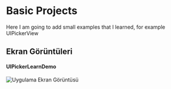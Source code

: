 
# Basic Projects

Here I am going to add small examples that I learned, for example UIPickerView






## Ekran Görüntüleri

#### UIPickerLearnDemo

![Uygulama Ekran Görüntüsü](https://github.com/developerburakgul/BasicMiniProjects/blob/main/UIPickerLearnDemo/UIPİckerLearnDemoSS.png?raw=true)

  
